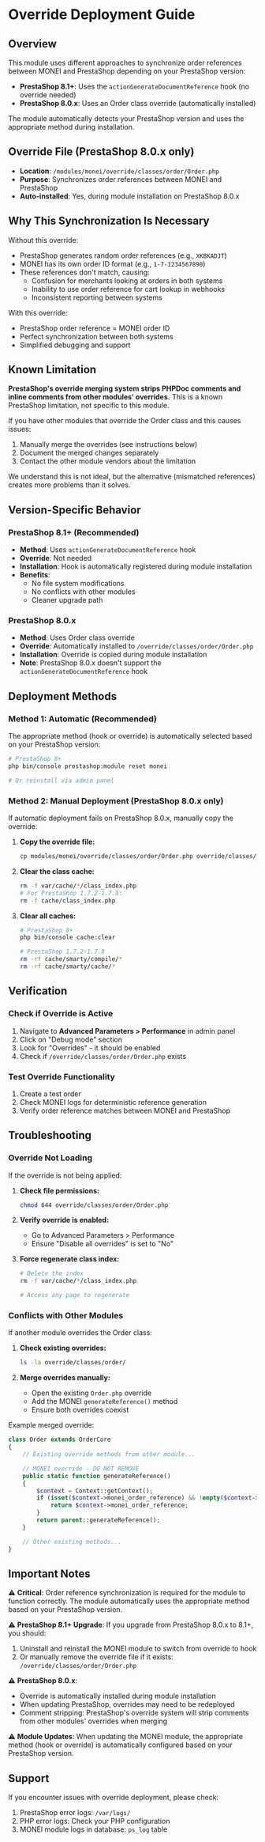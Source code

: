 # Override Deployment Guide

## Overview
This module uses different approaches to synchronize order references between MONEI and PrestaShop depending on your PrestaShop version:

- **PrestaShop 8.1+**: Uses the `actionGenerateDocumentReference` hook (no override needed)
- **PrestaShop 8.0.x**: Uses an Order class override (automatically installed)

The module automatically detects your PrestaShop version and uses the appropriate method during installation.

## Override File (PrestaShop 8.0.x only)
- **Location**: `/modules/monei/override/classes/order/Order.php`
- **Purpose**: Synchronizes order references between MONEI and PrestaShop
- **Auto-installed**: Yes, during module installation on PrestaShop 8.0.x

## Why This Synchronization Is Necessary

Without this override:
- PrestaShop generates random order references (e.g., `XKBKADJT`)
- MONEI has its own order ID format (e.g., `1-7-1234567890`)
- These references don't match, causing:
  - Confusion for merchants looking at orders in both systems
  - Inability to use order reference for cart lookup in webhooks
  - Inconsistent reporting between systems

With this override:
- PrestaShop order reference = MONEI order ID
- Perfect synchronization between both systems
- Simplified debugging and support

## Known Limitation

**PrestaShop's override merging system strips PHPDoc comments and inline comments from other modules' overrides.** This is a known PrestaShop limitation, not specific to this module.

If you have other modules that override the Order class and this causes issues:
1. Manually merge the overrides (see instructions below)
2. Document the merged changes separately
3. Contact the other module vendors about the limitation

We understand this is not ideal, but the alternative (mismatched references) creates more problems than it solves.

## Version-Specific Behavior

### PrestaShop 8.1+ (Recommended)
- **Method**: Uses `actionGenerateDocumentReference` hook
- **Override**: Not needed
- **Installation**: Hook is automatically registered during module installation
- **Benefits**:
  - No file system modifications
  - No conflicts with other modules
  - Cleaner upgrade path

### PrestaShop 8.0.x
- **Method**: Uses Order class override
- **Override**: Automatically installed to `/override/classes/order/Order.php`
- **Installation**: Override is copied during module installation
- **Note**: PrestaShop 8.0.x doesn't support the `actionGenerateDocumentReference` hook

## Deployment Methods

### Method 1: Automatic (Recommended)
The appropriate method (hook or override) is automatically selected based on your PrestaShop version:
```bash
# PrestaShop 8+
php bin/console prestashop:module reset monei

# Or reinstall via admin panel
```

### Method 2: Manual Deployment (PrestaShop 8.0.x only)
If automatic deployment fails on PrestaShop 8.0.x, manually copy the override:

1. **Copy the override file:**
   ```bash
   cp modules/monei/override/classes/order/Order.php override/classes/order/Order.php
   ```

2. **Clear the class cache:**
   ```bash
   rm -f var/cache/*/class_index.php
   # For PrestaShop 1.7.2-1.7.8:
   rm -f cache/class_index.php
   ```

3. **Clear all caches:**
   ```bash
   # PrestaShop 8+
   php bin/console cache:clear

   # PrestaShop 1.7.2-1.7.8
   rm -rf cache/smarty/compile/*
   rm -rf cache/smarty/cache/*
   ```

## Verification

### Check if Override is Active
1. Navigate to **Advanced Parameters > Performance** in admin panel
2. Click on "Debug mode" section
3. Look for "Overrides" - it should be enabled
4. Check if `/override/classes/order/Order.php` exists

### Test Override Functionality
1. Create a test order
2. Check MONEI logs for deterministic reference generation
3. Verify order reference matches between MONEI and PrestaShop

## Troubleshooting

### Override Not Loading
If the override is not being applied:

1. **Check file permissions:**
   ```bash
   chmod 644 override/classes/order/Order.php
   ```

2. **Verify override is enabled:**
   - Go to Advanced Parameters > Performance
   - Ensure "Disable all overrides" is set to "No"

3. **Force regenerate class index:**
   ```bash
   # Delete the index
   rm -f var/cache/*/class_index.php

   # Access any page to regenerate
   ```

### Conflicts with Other Modules
If another module overrides the Order class:

1. **Check existing overrides:**
   ```bash
   ls -la override/classes/order/
   ```

2. **Merge overrides manually:**
   - Open the existing `Order.php` override
   - Add the MONEI `generateReference()` method
   - Ensure both overrides coexist

Example merged override:
```php
class Order extends OrderCore
{
    // Existing override methods from other module...

    // MONEI override - DO NOT REMOVE
    public static function generateReference()
    {
        $context = Context::getContext();
        if (isset($context->monei_order_reference) && !empty($context->monei_order_reference)) {
            return $context->monei_order_reference;
        }
        return parent::generateReference();
    }

    // Other existing methods...
}
```

## Important Notes

⚠️ **Critical**: Order reference synchronization is required for the module to function correctly. The module automatically uses the appropriate method based on your PrestaShop version.

⚠️ **PrestaShop 8.1+ Upgrade**: If you upgrade from PrestaShop 8.0.x to 8.1+, you should:
1. Uninstall and reinstall the MONEI module to switch from override to hook
2. Or manually remove the override file if it exists: `/override/classes/order/Order.php`

⚠️ **PrestaShop 8.0.x**:
- Override is automatically installed during module installation
- When updating PrestaShop, overrides may need to be redeployed
- Comment stripping: PrestaShop's override system will strip comments from other modules' overrides when merging

⚠️ **Module Updates**: When updating the MONEI module, the appropriate method (hook or override) is automatically configured based on your PrestaShop version.

## Support
If you encounter issues with override deployment, please check:
1. PrestaShop error logs: `/var/logs/`
2. PHP error logs: Check your PHP configuration
3. MONEI module logs in database: `ps_log` table
